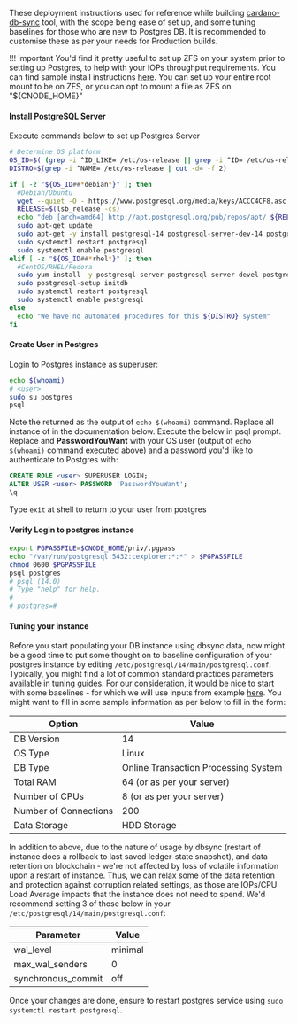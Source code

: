 These deployment instructions used for reference while building [cardano-db-sync](../Build/dbsync.md) tool, with the scope being ease of set up, and some tuning baselines for those who are new to Postgres DB.
It is recommended to customise these as per your needs for Production builds.

!!! important
    You'd find it pretty useful to set up ZFS on your system prior to setting up Postgres, to help with your IOPs throughput requirements. You can find sample install instructions [here](https://openzfs.github.io/openzfs-docs/Getting%20Started/Debian/index.html). You can set up your entire root mount to be on ZFS, or you can opt to mount a file as ZFS on "${CNODE_HOME}"

#### Install PostgreSQL Server

Execute commands below to set up Postgres Server

``` bash
# Determine OS platform
OS_ID=$( (grep -i ^ID_LIKE= /etc/os-release || grep -i ^ID= /etc/os-release) | cut -d= -f 2)
DISTRO=$(grep -i ^NAME= /etc/os-release | cut -d= -f 2)

if [ -z "${OS_ID##*debian*}" ]; then
  #Debian/Ubuntu
  wget --quiet -O - https://www.postgresql.org/media/keys/ACCC4CF8.asc | sudo apt-key add -
  RELEASE=$(lsb_release -cs)
  echo "deb [arch=amd64] http://apt.postgresql.org/pub/repos/apt/ ${RELEASE}"-pgdg main | sudo tee  /etc/apt/sources.list.d/pgdg.list
  sudo apt-get update
  sudo apt-get -y install postgresql-14 postgresql-server-dev-14 postgresql-contrib libghc-hdbc-postgresql-dev
  sudo systemctl restart postgresql
  sudo systemctl enable postgresql
elif [ -z "${OS_ID##*rhel*}" ]; then
  #CentOS/RHEL/Fedora
  sudo yum install -y postgresql-server postgresql-server-devel postgresql-contrib postgresql-devel libpq-devel
  sudo postgresql-setup initdb
  sudo systemctl restart postgresql
  sudo systemctl enable postgresql
else
  echo "We have no automated procedures for this ${DISTRO} system"
fi
```

#### Create User in Postgres

Login to Postgres instance as superuser:

``` bash
echo $(whoami)
# <user>
sudo su postgres
psql
```

Note the <user> returned as the output of `echo $(whoami)` command. Replace all instance of <user> in the documentation below.
Execute the below in psql prompt. Replace **<username>** and **PasswordYouWant** with your OS user (output of `echo $(whoami)` command executed above) and a password you'd like to authenticate to Postgres with:

``` sql
CREATE ROLE <user> SUPERUSER LOGIN;
ALTER USER <user> PASSWORD 'PasswordYouWant';
\q
```
Type `exit` at shell to return to your user from postgres

#### Verify Login to postgres instance

``` bash
export PGPASSFILE=$CNODE_HOME/priv/.pgpass
echo "/var/run/postgresql:5432:cexplorer:*:*" > $PGPASSFILE
chmod 0600 $PGPASSFILE
psql postgres
# psql (14.0)
# Type "help" for help.
# 
# postgres=#
```

#### Tuning your instance

Before you start populating your DB instance using dbsync data, now might be a good time to put some thought on to baseline configuration of your postgres instance by editing `/etc/postgresql/14/main/postgresql.conf`.
Typically, you might find a lot of common standard practices parameters available in tuning guides. For our consideration, it would be nice to start with some baselines - for which we will use inputs from example [here](https://pgtune.leopard.in.ua/#/).
You might want to fill in some sample information as per below to fill in the form:

| Option         | Value |
|----------------|-------|
| DB Version     | 14    |
| OS Type        | Linux |
| DB Type        | Online Transaction Processing System|
| Total RAM      | 64 (or as per your server) |
| Number of CPUs | 8 (or as per your server)  |
| Number of Connections | 200 |
| Data Storage   | HDD Storage |

In addition to above, due to the nature of usage by dbsync (restart of instance does a rollback to last saved ledger-state snapshot), and data retention on blockchain - we're not affected by loss of volatile information upon a restart of instance. Thus, we can relax some of the data retention and protection against corruption related settings, as those are IOPs/CPU Load Average impacts that the instance does not need to spend. We'd recommend setting 3 of those below in your `/etc/postgresql/14/main/postgresql.conf`:

| Parameter          | Value   |
|--------------------|---------|
| wal_level          | minimal |
| max_wal_senders    | 0       |
| synchronous_commit | off     |

Once your changes are done, ensure to restart postgres service using `sudo systemctl restart postgresql`.
